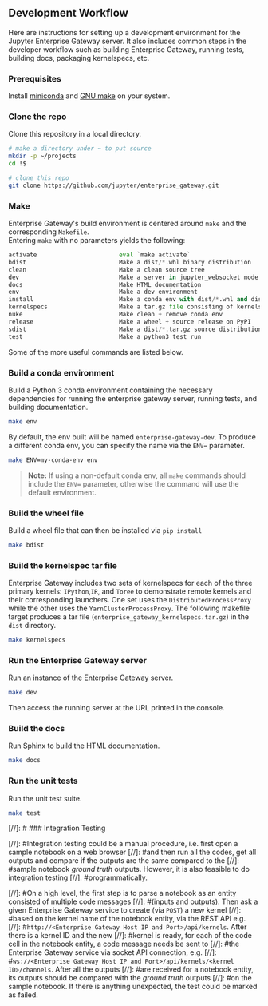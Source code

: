 ## Development Workflow

Here are instructions for setting up a development environment for the Jupyter Enterprise Gateway 
server. It also includes common steps in the developer workflow such as building Enterprise Gateway, 
running tests, building docs, packaging kernelspecs, etc.

### Prerequisites

Install [miniconda](https://conda.io/miniconda.html) and [GNU make](https://www.gnu.org/software/make/) on your system.

### Clone the repo

Clone this repository in a local directory.

```bash
# make a directory under ~ to put source
mkdir -p ~/projects
cd !$

# clone this repo
git clone https://github.com/jupyter/enterprise_gateway.git
```
### Make

Enterprise Gateway's build environment is centered around `make` and the corresponding `Makefile`.  
Entering `make` with no parameters yields the following:

```python
activate                       eval `make activate`
bdist                          Make a dist/*.whl binary distribution
clean                          Make a clean source tree
dev                            Make a server in jupyter_websocket mode
docs                           Make HTML documentation
env                            Make a dev environment
install                        Make a conda env with dist/*.whl and dist/*.tar.gz installed
kernelspecs                    Make a tar.gz file consisting of kernelspec files
nuke                           Make clean + remove conda env
release                        Make a wheel + source release on PyPI
sdist                          Make a dist/*.tar.gz source distribution
test                           Make a python3 test run

```
Some of the more useful commands are listed below.

### Build a conda environment

Build a Python 3 conda environment containing the necessary dependencies for
running the enterprise gateway server, running tests, and building documentation.

```bash
make env
```

By default, the env built will be named `enterprise-gateway-dev`.  To produce a different conda env, 
you can specify the name via the `ENV=` parameter. 

```bash
make ENV=my-conda-env env
```

>**Note:** If using a non-default conda env, all `make` commands should include the `ENV=` parameter, 
otherwise the command will use the default environment.

### Build the wheel file

Build a wheel file that can then be installed via `pip install`

```bash
make bdist
```

### Build the kernelspec tar file

Enterprise Gateway includes two sets of kernelspecs for each of the three primary kernels: `IPython`,`IR`, 
and `Toree` to demonstrate remote kernels and their corresponding launchers.  One set uses the 
`DistributedProcessProxy` while the other uses  the `YarnClusterProcessProxy`. The following makefile 
target produces a tar file (`enterprise_gateway_kernelspecs.tar.gz`) in the `dist` directory.

```bash
make kernelspecs
```

### Run the Enterprise Gateway server

Run an instance of the Enterprise Gateway server.

```bash
make dev
```

Then access the running server at the URL printed in the console.

### Build the docs

Run Sphinx to build the HTML documentation.

```bash
make docs
```

### Run the unit tests

Run the unit test suite.

```bash
make test
```

[//]: # ### Integration Testing

[//]: #Integration testing could be a manual procedure, i.e. first open a sample notebook on a web browser
[//]: #and then run all the codes, get all outputs and compare if the outputs are the same compared to the
[//]: #sample notebook *ground truth* outputs. However, it is also feasible to do integration testing
[//]: #programmatically.

[//]: #On a high level, the first step is to parse a notebook as an entity consisted of multiple code messages
[//]: #(inputs and outputs). Then ask a given Enterprise Gateway service to create (via `POST`) a new kernel
[//]: #based on the kernel name of the notebook entity, via the REST API e.g.
[//]: #`http://<Enterprise Gateway Host IP and Port>/api/kernels`. After there is a kernel ID and the new
[//]: #kernel is ready, for each of the code cell in the notebook entity, a code message needs be sent to
[//]: #the Enterprise Gateway service via socket API connection, e.g.
[//]: #`ws://<Enterprise Gateway Host IP and Port>/api/kernels/<kernel ID>/channels`. After all the outputs
[//]: #are received for a notebook entity, its outputs should be compared with the *ground truth* outputs
[//]: #on the sample notebook. If there is anything unexpected, the test could be marked as failed.
